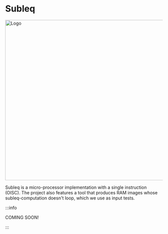 # Subleq

<p>
  <img
    src="../../../assets/image/bopkit-subleq.png?raw=true"
    width='512'
    alt="Logo"
  />
</p>

Subleq is a micro-processor implementation with a single instruction (OISC). The
project also features a tool that produces RAM images whose subleq-computation
doesn't loop, which we use as input tests.

:::info

COMING SOON!

:::
